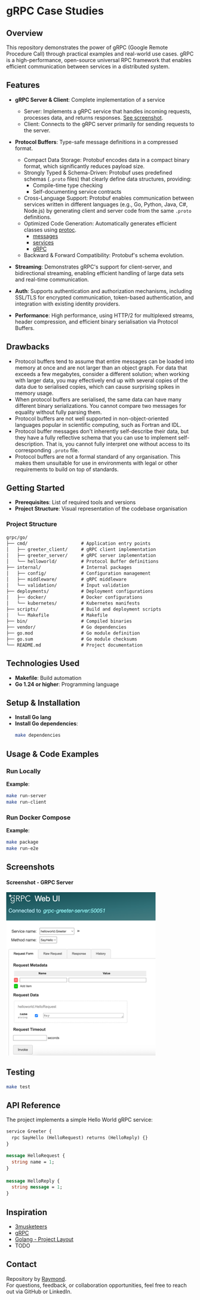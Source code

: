 # gRPC Case Studies

## Overview

This repository demonstrates the power of gRPC (Google Remote Procedure Call) through practical examples and real-world use cases.
gRPC is a high-performance, open-source universal RPC framework that enables efficient communication between services in a distributed system.

## Features

- **gRPC Server & Client**: Complete implementation of a service
  - Server: Implements a gRPC service that handles incoming requests, processes data, and returns responses. [See screenshot](#screenshot---grpc-server).
  - Client: Connects to the gRPC server primarily for sending requests to the server.
  
- **Protocol Buffers**: Type-safe message definitions in a compressed format.

  - Compact Data Storage: Protobuf encodes data in a compact binary format, which significantly reduces payload size.
  - Strongly Typed & Schema-Driven: Protobuf uses predefined schemas (`.proto` files) that clearly define data structures, providing:
    - Compile-time type checking
    - Self-documenting service contracts
  - Cross-Language Support: Protobuf enables communication between services written in different languages (e.g., Go, Python, Java, C#, Node.js) by generating client and server code from the same `.proto` definitions.
  - Optimized Code Generation: Automatically generates efficient classes using [protoc](https://pkg.go.dev/github.com/golang/protobuf/protoc-gen-go).
    - [messages](cmd/helloworld/helloworld_messages.pb.go)
    - [services](cmd/helloworld/helloworld_services.pb.go)
    - [gRPC](cmd/helloworld/helloworld_services_grpc.pb.go)
  - Backward & Forward Compatibility: Protobuf's schema evolution.

- **Streaming**: Demonstrates gRPC's support for client-server, and bidirectional streaming, enabling efficient handling of large data sets and real-time communication.
- **Auth**: Supports authentication and authorization mechanisms, including SSL/TLS for encrypted communication, token-based authentication, and integration with existing identity providers.
- **Performance**: High performance, using HTTP/2 for multiplexed streams, header compression, and efficient binary serialisation via Protocol Buffers.

## Drawbacks

- Protocol buffers tend to assume that entire messages can be loaded into memory at once and are not larger than an object graph. For data that exceeds a few megabytes, consider a different solution; when working with larger data, you may effectively end up with several copies of the data due to serialised copies, which can cause surprising spikes in memory usage.
- When protocol buffers are serialised, the same data can have many different binary serializations. You cannot compare two messages for equality without fully parsing them.
- Protocol buffers are not well supported in non-object-oriented languages popular in scientific computing, such as Fortran and IDL.
- Protocol buffer messages don't inherently self-describe their data, but they have a fully reflective schema that you can use to implement self-description. That is, you cannot fully interpret one without access to its corresponding `.proto` file.
- Protocol buffers are not a formal standard of any organisation. This makes them unsuitable for use in environments with legal or other requirements to build on top of standards.

## Getting Started

- **Prerequisites**: List of required tools and versions
- **Project Structure**: Visual representation of the codebase organisation

### Project Structure

```
grpc/go/
├── cmd/                    # Application entry points
│   ├── greeter_client/     # gRPC client implementation
│   ├── greeter_server/     # gRPC server implementation
│   └── helloworld/         # Protocol Buffer definitions
├── internal/               # Internal packages
│   ├── config/             # Configuration management
│   ├── middleware/         # gRPC middleware
│   └── validation/         # Input validation
├── deployments/            # Deployment configurations
│   ├── docker/             # Docker configurations
│   └── kubernetes/         # Kubernetes manifests
├── scripts/                # Build and deployment scripts
│   └── Makefile            # Makefile
├── bin/                    # Compiled binaries
├── vendor/                 # Go dependencies
├── go.mod                  # Go module definition
├── go.sum                  # Go module checksums
└── README.md               # Project documentation
```

## Technologies Used

- **Makefile**: Build automation
- **Go 1.24 or higher**: Programming language

## Setup & Installation

- **Install Go lang**
- **Install Go dependencies**:
  ```bash
  make dependencies
  ```

## Usage & Code Examples

### Run Locally

**Example**:

```bash
make run-server
make run-client
```

### Run Docker Compose

**Example**:

```bash
make package
make run-e2e
```

## Screenshots

#### Screenshot - GRPC Server
<img src="assets/grpc-server.png" alt="gRPC Server" width="400" />

## Testing

```bash
make test
```

## API Reference

The project implements a simple Hello World gRPC service:

```protobuf
service Greeter {
  rpc SayHello (HelloRequest) returns (HelloReply) {}
}
```

```protobuf
message HelloRequest {
  string name = 1;
}

message HelloReply {
  string message = 1;
}
```

## Inspiration

- [3musketeers](https://3musketeers.io/)
- [gRPC](https://grpc.io/)
- [Golang - Project Layout](https://github.com/golang-standards/project-layout)
- TODO

## Contact

Repository by [Raymond](https://github.com/raymondsquared).  
For questions, feedback, or collaboration opportunities, feel free to reach out via GitHub or LinkedIn.

